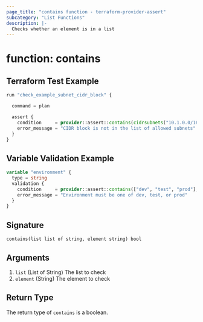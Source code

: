 ```yaml
---
page_title: "contains function - terraform-provider-assert"
subcategory: "List Functions"
description: |-
  Checks whether an element is in a list
---
```


# function: contains



## Terraform Test Example

```terraform
run "check_example_subnet_cidr_block" {

  command = plan

  assert {
    condition     = provider::assert::contains(cidrsubnets("10.1.0.0/16", 4, 4, 8, 4), aws_subnet.example.cidr_block)
    error_message = "CIDR block is not in the list of allowed subnets"
  }
}
```

## Variable Validation Example

```terraform
variable "environment" {
  type = string
  validation {
    condition     = provider::assert::contains(["dev", "test", "prod"], var.environment)
    error_message = "Environment must be one of dev, test, or prod"
  }
}
```

## Signature

<!-- signature generated by tfplugindocs -->
```text
contains(list list of string, element string) bool
```

## Arguments

<!-- arguments generated by tfplugindocs -->
1. `list` (List of String) The list to check
1. `element` (String) The element to check


## Return Type

The return type of `contains` is a boolean.
